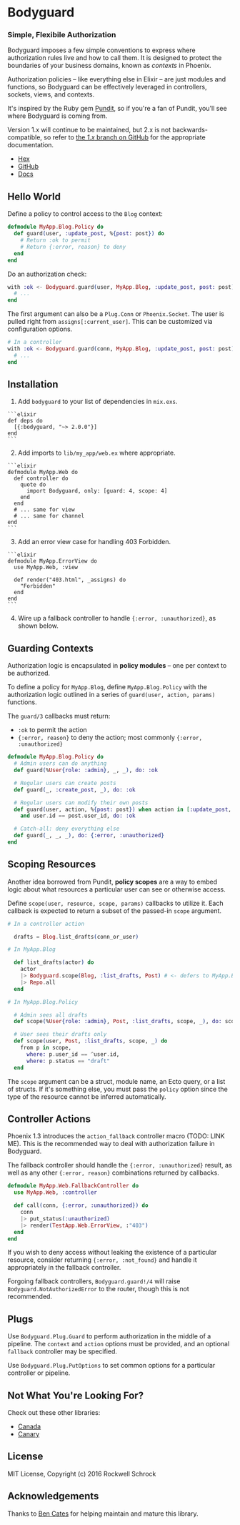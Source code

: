 # Bodyguard

### Simple, Flexibile Authorization

Bodyguard imposes a few simple conventions to express where authorization rules live and how to call them. It is designed to protect the boundaries of your business domains, known as *contexts* in Phoenix.

Authorization policies – like everything else in Elixir – are just modules and functions, so Bodyguard can be effectively leveraged in controllers, sockets, views, and contexts.

It's inspired by the Ruby gem [Pundit](https://github.com/elabs/pundit), so if you're a fan of Pundit, you'll see where Bodyguard is coming from.

Version 1.x will continue to be maintained, but 2.x is not backwards-compatible, so refer to [the *1.x* branch on GitHub](https://github.com/schrockwell/bodyguard/tree/1.x) for the appropriate documentation.

* [Hex](https://hex.pm/packages/bodyguard)
* [GitHub](https://github.com/schrockwell/bodyguard)
* [Docs](https://hexdocs.pm/bodyguard/)

## Hello World

Define a policy to control access to the `Blog` context:

```elixir
defmodule MyApp.Blog.Policy do
  def guard(user, :update_post, %{post: post}) do
    # Return :ok to permit
    # Return {:error, reason} to deny
  end
end
```

Do an authorization check:

```elixir
with :ok <- Bodyguard.guard(user, MyApp.Blog, :update_post, post: post) do
  # ...
end
```

The first argument can also be a `Plug.Conn` or `Phoenix.Socket`. The user is pulled right from `assigns[:current_user]`. This can be customized via configuration options.

```elixir
# In a controller
with :ok <- Bodyguard.guard(conn, MyApp.Blog, :update_post, post: post) do
  # ...
end
```
## Installation

  1. Add `bodyguard` to your list of dependencies in `mix.exs`.

    ```elixir
    def deps do
      [{:bodyguard, "~> 2.0.0"}]
    end
    ```

  2. Add imports to `lib/my_app/web.ex` where appropriate.

    ```elixir
    defmodule MyApp.Web do
      def controller do
        quote do
          import Bodyguard, only: [guard: 4, scope: 4]
        end
      end
      # ... same for view
      # ... same for channel
    end
    ```

  3. Add an error view case for handling 403 Forbidden.

    ```elixir
    defmodule MyApp.ErrorView do
      use MyApp.Web, :view

      def render("403.html", _assigns) do
        "Forbidden"
      end
    end
    ```

  4. Wire up a fallback controller to handle `{:error, :unauthorized}`, as shown below.

## Guarding Contexts

Authorization logic is encapsulated in **policy modules** – one per context to be authorized.

To define a policy for `MyApp.Blog`, define `MyApp.Blog.Policy` with the authorization logic outlined in a series of `guard(user, action, params)` functions.

The `guard/3` callbacks must return:

* `:ok` to permit the action
* `{:error, reason}` to deny the action; most commonly `{:error, :unauthorized}`

```elixir
defmodule MyApp.Blog.Policy do
  # Admin users can do anything
  def guard(%User{role: :admin}, _, _), do: :ok

  # Regular users can create posts
  def guard(_, :create_post, _), do: :ok

  # Regular users can modify their own posts
  def guard(user, action, %{post: post}) when action in [:update_post, :delete_post] 
    and user.id == post.user_id, do: :ok

  # Catch-all: deny everything else
  def guard(_, _, _), do: {:error, :unauthorized}
end
```

## Scoping Resources

Another idea borrowed from Pundit, **policy scopes** are a way to embed logic about what resources a particular user can see or otherwise access.

Define `scope(user, resource, scope, params)` callbacks to utilize it. Each callback is expected to return a subset of the passed-in `scope` argument.

```elixir
# In a controller action

  drafts = Blog.list_drafts(conn_or_user)

# In MyApp.Blog

  def list_drafts(actor) do
    actor
    |> Bodyguard.scope(Blog, :list_drafts, Post) # <- defers to MyApp.Blog.Policy
    |> Repo.all
  end

# In MyApp.Blog.Policy

  # Admin sees all drafts
  def scope(%User{role: :admin}, Post, :list_drafts, scope, _), do: scope

  # User sees their drafts only
  def scope(user, Post, :list_drafts, scope, _) do
    from p in scope,
      where: p.user_id == ^user.id,
      where: p.status == "draft"
  end
```

The `scope` argument can be a struct, module name, an Ecto query, or a list of structs. If it's something else, you must pass the `policy` option since the type of the resource cannot be inferred automatically.

## Controller Actions

Phoenix 1.3 introduces the `action_fallback` controller macro (TODO: LINK ME). This is the recommended way to deal with authorization failure in Bodyguard.

The fallback controller should handle the `{:error, :unauthorized}` result, as well as any other `{:error, reason}` combinations returned by callbacks.

```elixir
defmodule MyApp.Web.FallbackController do
  use MyApp.Web, :controller

  def call(conn, {:error, :unauthorized}) do
    conn
    |> put_status(:unauthorized)
    |> render(TestApp.Web.ErrorView, :"403")
  end
end
```
If you wish to deny access without leaking the existence of a particular resource, consider returning `{:error, :not_found}` and handle it appropriately in the fallback controller.

Forgoing fallback controllers, `Bodyguard.guard!/4` will raise `Bodyguard.NotAuthorizedError` to the router, though this is not recommended.

## Plugs

Use `Bodyguard.Plug.Guard` to perform authorization in the middle of a pipeline. The `context` and `action` options must be provided, and an optional `fallback` controller may be specified.

Use `Bodyguard.Plug.PutOptions` to set common options for a particular controller or pipeline.

## Not What You're Looking For?

Check out these other libraries:

* [Canada](https://github.com/jarednorman/canada)
* [Canary](https://github.com/cpjk/canary)

## License

MIT License, Copyright (c) 2016 Rockwell Schrock

## Acknowledgements

Thanks to [Ben Cates](https://github.com/bencates) for helping maintain and mature this library.
